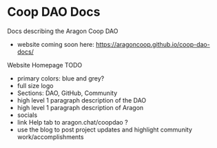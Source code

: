 # Coop DAO Docs

Docs describing the Aragon Coop DAO
- website coming soon here: https://aragoncoop.github.io/coop-dao-docs/

Website Homepage TODO
- primary colors: blue and grey?
- full size logo
- Sections: DAO, GitHub, Community 
- high level 1 paragraph description of the DAO
- high level 1 paragraph description of Aragon
- socials
- link Help tab to aragon.chat/coopdao ?
- use the blog to post project updates and highlight community work/accomplishments
